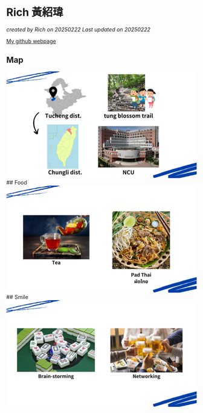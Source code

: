# Rich 黃紹瑋
*created by Rich on 20250222 Last updated on 20250222*

[My github webpage](https://github.com/rich54598794)
## Map
<img width="600" alt="image" src="5.jpg"/>
## Food
<img width="600" alt="image" src="6.jpg"/>
## Smile
<img width="600" alt="image" src="7.jpg"/>
